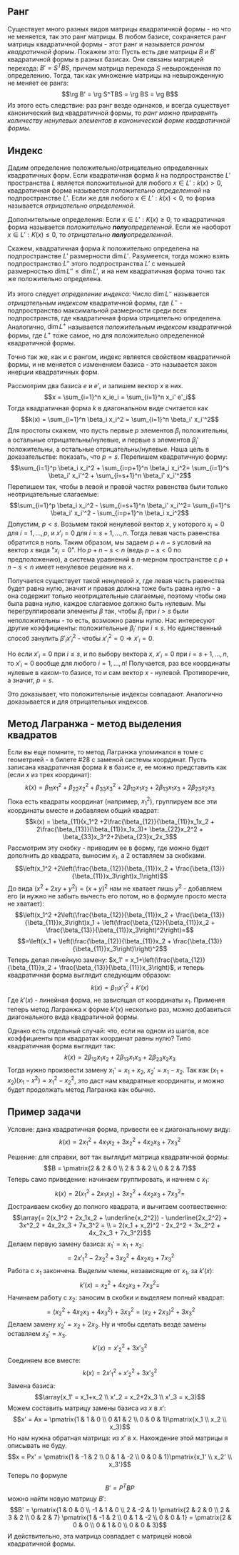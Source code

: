 ## Ранг
Существует много разных видов матрицы квадратичной формы - но что не меняется, так это ранг матрицы. В любом базисе, сохраняется ранг матрицы квадратичной формы - этот ранг и называется *рангом квадратичной формы*. Покажем это:
Пусть есть две матрицы $B$ и $B'$ квадратичной формы в разных базисах. Они связаны матрицей перехода: $B' =S^T BS$, причем матрица перехода $S$ невырожденная по определению.
Тогда, так как умножение матрицы на невырожденную не меняет ее ранга:
$$\rg B' = \rg S^TBS = \rg BS = \rg B$$
Из этого есть следствие: раз ранг везде одинаков, и всегда существует канонический вид квадратичной формы, то *ранг можно приравнять количеству ненулевых элементов в канонической форме квадратичной формы*.
## Индекс
Дадим определение положительно/отрицательно определенных квадратичных форм.
Если квадратичная форма $k$ на подпространстве $L'$ пространства $L$ является положительной для любого $x \in L': k(x)>0$, квадратичная форма называется *положительно определенной* на подпространстве $L'$. Если же для любого $x\in L':k(x)<0$, то форма называется *отрицательно определенной*.

Дополнительные определения: Если $x\in L': K(x) \geq 0$, то квадратичная форма называется *положительно **полу**определенной*. Если же наоборот $x\in L': K(x) \leq 0$, то *отрицательно **полу**определенной*.

Скажем, квадратичная форма $k$ положительно определена на подпространстве $L'$ размерности $\dim L'$. Разумеется, тогда можно взять подпространство $L''$ этого подпространства $L'$ с меньшей размерностью $\dim L'' \leq \dim L'$, и на нем квадратичная форма точно так же положительно определена.

Из этого следует *определение индекса*:
Число $\dim L^-$ называется *отрицательным индексом* квадратичной формы, где $L^-$ - подпространство максимальной размерности среди всех подпространств, где квадратичная форма отрицательно определена.
Аналогично, $\dim L^+$ называется *положительным индексом* квадратичной формы, где $L^+$ тоже самое, но для положительно определенной квадратичной формы.

Точно так же, как и с рангом, индекс является свойством квадратичной формы, и не меняется с изменением базиса - это называется закон инерции квадратичных форм.

Рассмотрим два базиса $e$ и $e'$, и запишем вектор $x$ в них.
$$x = \sum_{i=1}^n x_ie_i = \sum_{i=1}^n x_i' e'_i$$
Тогда квадратичная форма $k$ в диагональном виде считается как
$$k(x) = \sum_{i=1}^n \beta_i x_i^2 = \sum_{i=1}^n \beta_i' x_i'^2$$
Для простоты скажем, что пусть первые $p$ элементов $\beta_i$ положительны, а остальные отрицательны/нулевые, и первые $s$ элементов $\beta_i'$ положительны, а остальные отрицательны/нулевые. Наша цель в доказательстве: показать, что $p=s$.
Перепишем квадратичную форму:
$$\sum_{i=1}^p \beta_i x_i^2 + \sum_{i=p+1}^n \beta_i x_i^2= \sum_{i=1}^s \beta_i' x_i'^2 + \sum_{i=s+1}^n \beta_i' x_i'^2$$
Перепишем так, чтобы в левой и правой частях равенства были только неотрицательные слагаемые:
$$\sum_{i=1}^p \beta_i x_i^2 - \sum_{i=s+1}^n \beta_i' x_i'^2= \sum_{i=1}^s \beta_i' x_i'^2 - \sum_{i=p+1}^n \beta_i x_i^2$$
Допустим, $p < s$. Возьмем такой ненулевой вектор $x$, у которого $x_i = 0$ для $i = 1, \ldots, p$, и $x'_i=0$ для $i=s+1, \ldots, n$. Тогда левая часть равенства обратится в ноль.
Таким образом, мы задаем $p+n-s$ условий на вектор $x$ вида "$x_i = 0$". Но $p+n-s<n$ (ведь $p-s<0$ по предположению), а система уравнений в $n$-мерном пространстве с $p+n-s<n$ имеет ненулевое решение на $x$.

Получается существует такой ненулевой $x$, где левая часть равенства будет равна нулю, значит и правая должна тоже быть равна нулю - а она содержит только неотрицательные слагаемые, поэтому чтобы она была равна нулю, каждое слагаемое должно быть нулевым.
Мы перегруппировали элементы $\beta$ так, чтобы $\beta_i$ при $i>s$ были неположительны - то есть, возможно равны нулю. Нас интересуют другие коэффициенты: положительные $\beta_i'$ при $i \leq s$. Но единственный способ занулить $\beta'_i {x'}^2_i$ - чтобы ${x'}_i^2 = 0 \Rightarrow x'_i = 0$.

Но если $x'_i=0$ при $i\leq s$, и по выбору вектора $x$, $x'_i = 0$ при $i=s+1, \ldots, n$, то $x'_i =0$ вообще для любого $i=1,\ldots,n$! Получается, раз все координаты нулевые в каком-то базисе, то и сам вектор $x$ - нулевой. Противоречие, а значит, $p=s$.

Это доказывает, что положительные индексы совпадают. Аналогично доказывается и для отрицательных индексов.
## Метод Лагранжа - метод выделения квадратов
Если вы еще помните, то метод Лагранжа упоминался в томе с геометрией - в билете #28 с заменой системы координат.
Пусть записана квадратичная форма $k$ в базисе $e$, ее можно представить как (если $x$ из трех координат):
$$k(x) = \beta_{11}x_1^2 + \beta_{22}x_2^2 + \beta_{33}x_3^2 + 2\beta_{12}x_1x_2 + 2\beta_{13}x_1x_3+2\beta_{23}x_2x_3$$
Пока есть квадраты координат (например, $x_1^2$), группируем все эти координаты вместе и добавляем общий квадрат:
$$k(x) = \beta_{11}(x_1^2 +2\frac{\beta_{12}}{\beta_{11}}x_1x_2 + 2\frac{\beta_{13}}{\beta_{11}}x_1x_3)+ \beta_{22}x_2^2 + \beta_{33}x_3^2+2\beta_{23}x_2x_3$$
Рассмотрим эту скобку - приводим ее в форму, где можно будет дополнить до квадрата, выносим $x_1$, а $2$ оставляем за скобками.
$$\left(x_1^2 +2\left(\frac{\beta_{12}}{\beta_{11}}x_2 + \frac{\beta_{13}}{\beta_{11}}x_3\right)x_1\right)$$
До вида $(x^2+2xy+y^2)=(x+y)^2$ нам не хватает лишь $y^2$ - добавляем его (и нужно не забыть вычесть его потом, но в формуле просто места не хватает):
$$\left(x_1^2 +2\left(\frac{\beta_{12}}{\beta_{11}}x_2 + \frac{\beta_{13}}{\beta_{11}}x_3\right)x_1 + \left(\frac{\beta_{12}}{\beta_{11}}x_2 + \frac{\beta_{13}}{\beta_{11}}x_3\right)^2\right)=$$
$$=\left(x_1 +  \left(\frac{\beta_{12}}{\beta_{11}}x_2 + \frac{\beta_{13}}{\beta_{11}}x_3\right)\right)^2$$
Теперь делая линейную замену: $x_1' = x_1+\left(\frac{\beta_{12}}{\beta_{11}}x_2 + \frac{\beta_{13}}{\beta_{11}}x_3\right)$, и теперь квадратичная форма выглядит следующим образом:
$$k(x) = \beta_{11}{x'}^2_1 + k'(x)$$
Где $k'(x)$ - линейная форма, не зависящая от координаты $x_1$.
Применяя теперь метод Лагранжа к форме $k'(x)$ несколько раз, можно добавиться диагонального вида квадратичной формы.

Однако есть отдельный случай: что, если на одном из шагов, все коэффициенты при квадратах координат равны нулю? Типо квадратичная форма выглядит так:
$$k(x) = 2\beta_{12}x_1x_2 + 2\beta_{13}x_1x_3+2\beta_{23}x_2x_3$$
Тогда нужно произвести замену $x_1' = x_1 + x_2$, $x_2' = x_1-x_2$. Так как $(x_1+x_2)(x_1-x^2) = x_1^2 - x_2^2$, это даст нам квадратные координаты, и можно будет продолжать метод Лагранжа как обычно.
## Пример задачи
Условие: дана квадратичная форма, привести ее к диагональному виду:
$$k(x) = 2x_1^2 + 4x_1x_2 + 3x_2^2 + 4x_2x_3+7x_3^2$$

Решение: для справки, вот так выглядит матрица квадратичной формы:
$$B = \pmatrix{2 & 2 & 0 \\ 2 & 3 & 2 \\ 0 & 2 & 7}$$
Теперь само приведение: начинаем группировать, и начнем с $x_1$:
$$k(x) = 2(x_1^2 + 2x_1x_2) + 3x^2_2 + 4x_2x_3 + 7x_3^2 =$$
Достраиваем скобку до полного квадрата, и вычитаем соотвественно:
$$\array{= 2(x_1^2 + 2x_1x_2 + \underline{x_2^2}) - \underline{2x_2^2} + 3x^2_2 + 4x_2x_3 + 7x_3^2 = \\ = 2(x_1 + x_2)^2 - 2x_2^2 + 3x_2^2 + 4x_2x_3 + 7x_3^2}$$
Делаем первую замену базиса: $x_1' = x_1 + x_2$:
$$=2{x'}_1^2 - 2x_2^2 + 3x_2^2 + 4x_2x_3 + 7x_3^2$$
Работа с $x_1$ закончена. Выделим члены, независящие от $x_1$, за $k'(x)$:
$$k'(x) = x^2_2 + 4x_2x_3 + 7x_3^2=$$
Начинаем работу с $x_2$: заносим в скобки и выделяем полный квадрат:
$$=(x^2_2 + 4x_2x_3 + 4x_3^2) + 3x_3^2= (x_2+2x_3)^2 + 3x_3^2$$
Делаем замену $x_2' = x_2+2x_3$. Ну и чтобы сделать везде замены оставляем $x_3' = x_3$.
$$k'(x) = {x'}_2^2 + 3{x'}_3^2$$
Соединяем все вместе:
$$k(x) = 2{x'}_1^2 + {x'}_2^2 + 3{x'}_3^2$$
Замена базиса:
$$\array{x_1' = x_1+x_2 \\ x'_2 = x_2+2x_3 \\ x'_3 = x_3}$$
Можем составить матрицу замены базиса из $x$ в $x'$:
$$x' = Ax = \pmatrix{1 & 1 & 0 \\ 0 &1 & 2 \\ 0 & 0 & 1}\pmatrix{x_1 \\ x_2 \\ x_3}$$
Но нам нужна обратная матрица: из $x'$ в $x$. Нахождение этой матрицы я описывать не буду.
$$x = Px' = \pmatrix{1 & -1 & 2 \\ 0 & 1 & -2 \\ 0 & 0 & 1}\pmatrix{x_1' \\ x_2' \\ x_3'}$$
Теперь по формуле
$$B' = P^T BP$$
можно найти новую матрицу $B'$:
$$B' =  \pmatrix{1 & 0 & 0 \\ -1 & 1 & 0 \\ 2 & -2 & 1}  \pmatrix{2 & 2 & 0 \\ 2 & 3 & 2 \\ 0 & 2 & 7} \pmatrix{1 & -1 & 2 \\ 0 & 1 & -2 \\ 0 & 0 & 1} = \pmatrix{2 & 0 & 0 \\ 0 & 1 & 0 \\ 0 & 0 & 3}$$
И действительно, эта матрица совпадает с матрицей новой квадратичной формы.
